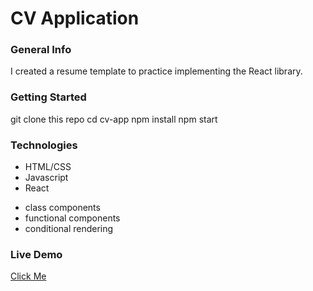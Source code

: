 # CV Application

### General Info
I created a resume template to practice implementing the React library. 

### Getting Started
git clone this repo
cd cv-app
npm install
npm start

### Technologies
* HTML/CSS
* Javascript
* React
 - class components
 - functional components
 - conditional rendering

 ### Live Demo
 [Click Me](https://jaredmez.github.io/cv-app)
